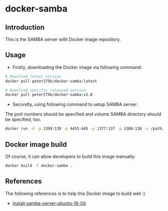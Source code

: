 # docker-samba

## Introduction

This is the SAMBA server with Docker image repository.

## Usage

- Firstly, downloading the Docker image via following command:

```BASH
# Download latest version
docker pull peter279k/docker-samba:latest

# Download specific released version
docker pull peter279k/docker-samba:v1.0
```

- Secondly, using following command to setup SAMBA server:

The port numbers should be specified and volume SAMBA directory should be specified, too.

```BASH
docker run -d -p 1399:139 -p 4455:445 -p 1377:137 -p 1388:138 -v /path/to/samba/folder:/srv/private peter279k/docker-samba:latest "SAMBA_USER" "SAMBA_PASS"
```

## Docker image build

Of course, it can allow developers to build this image manually:

```BASH
docker build -t docker-samba .
```

## References

The following references is to help this Docker image to build well :).

- [install-samba-server-ubuntu-16-04](https://www.linuxbabe.com/ubuntu/install-samba-server-ubuntu-16-04)
